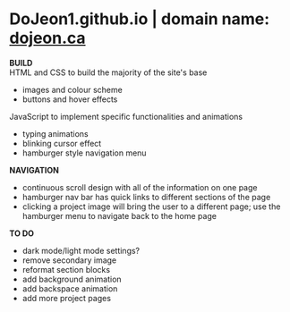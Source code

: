 # DoJeon1.github.io | domain name: [dojeon.ca](https://dojeon.ca/)

**BUILD** <br/>
HTML and CSS to build the majority of the site's base  <br/>
- images and colour scheme
- buttons and hover effects 

JavaScript to implement specific functionalities and animations
- typing animations
- blinking cursor effect
- hamburger style navigation menu <br/>   

**NAVIGATION**
- continuous scroll design with all of the information on one page
- hamburger nav bar has quick links to different sections of the page
- clicking a project image will bring the user to a different page; use the hamburger menu to navigate back to the home page

**TO DO**
- dark mode/light mode settings? <br/> 
- remove secondary image <br/>
- reformat section blocks <br/>
- add background animation <br/> 
- add backspace animation
- add more project pages
